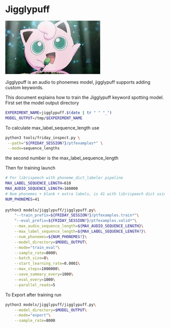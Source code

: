 
# Jigglypuff

![magikarp](jigglypuff/jigglypuff.jpeg)

Jigglypuff is an audio to phonemes model, jigglypuff supports adding custom keywords. 

This document explains how to train the Jigglypuff keyword spotting model. First set the
model output directory

```bash
EXPERIMENT_NAME=jigglypuff.$(date | tr " " "_")
MODEL_OUTPUT=/tmp/$EXPERIMENT_NAME
```

To calculate max_label_sequence_length use
```bash
python3 tools/friday_inspect.py \
 --path="${FRIDAY_SESSION?}/ptfexamples*" \
 --mode=sequence_lengths
```

the second number is the max_label_sequence_length

Then for training launch

```bash
# For librispeech with phoneme_dict_labeler pipeline
MAX_LABEL_SEQUENCE_LENGTH=618
MAX_AUDIO_SEQUENCE_LENGTH=160000
# Num phonemes + blank + extra labels, is 41 with librispeech dict using phoneme_dict_labeler pipeline
NUM_PHONEMES=41

python3 models/jigglypuff/jigglypuff.py\
    "--train_prefix=${FRIDAY_SESSION?}/ptfexamples.train*"\
    "--eval_prefix=${FRIDAY_SESSION?}/ptfexamples.valid*"\
    --max_audio_sequence_length=${MAX_AUDIO_SEQUENCE_LENGTH}\
    --max_label_sequence_length=${MAX_LABEL_SEQUENCE_LENGTH?}\
    --num_phonemes=${NUM_PHONEMES?}\
    --model_directory=$MODEL_OUTPUT\
    --mode="train_eval"\
    --sample_rate=8000\
    --batch_size=8\
    --start_learning_rate=0.0001\
    --max_steps=1000000\
    --save_summary_every=1000\
    --eval_every=1000\
    --parallel_reads=5
```

To Export after training run
```bash
python3 models/jigglypuff/jigglypuff.py\
    --model_directory=$MODEL_OUTPUT\
    --mode="export"\
    --sample_rate=8000
    
```

